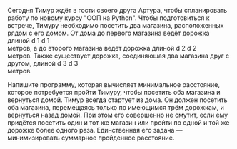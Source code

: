 Сегодня Тимур ждёт в гости своего друга Артура, чтобы спланировать работу по новому курсу "ООП на Python". Чтобы подготовиться к встрече, Тимуру необходимо посетить два магазина, расположенных рядом с его домом. От дома до первого магазина ведёт дорожка длиной 
d
1
d 
1
​	
  метров, а до второго магазина ведёт дорожка длиной 
d
2
d 
2
​	
  метров. Также существует дорожка, соединяющая два магазина друг с другом, длиной 
d
3
d 
3
​	
  метров.

Напишите программу, которая вычисляет минимальное расстояние, которое потребуется пройти Тимуру, чтобы посетить оба магазина и вернуться домой. Тимур всегда стартует из дома. Он должен посетить оба магазина, перемещаясь только по имеющимся трём дорожкам, и вернуться назад домой. При этом его совершенно не смутит, если ему придётся посетить один и тот же магазин или пройти по одной и той же дорожке более одного раза. Единственная его задача — минимизировать суммарное пройденное расстояние.
